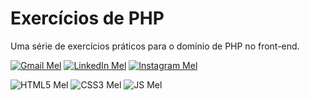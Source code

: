 # Exercícios de PHP
Uma série de exercícios práticos para o domínio de PHP no front-end.


[![Gmail Mel](https://img.shields.io/badge/Gmail-D14836?style=for-the-badge&logo=gmail&logoColor=white)](mailto:melissameira92@gmail.com)
[![LinkedIn Mel](https://img.shields.io/badge/LinkedIn-0077B5?style=for-the-badge&logo=linkedin&logoColor=white)](https://www.linkedin.com/in/melissa-perdomo/)
[![Instagram Mel](https://img.shields.io/badge/Instagram-E4405F?style=for-the-badge&logo=instagram&logoColor=white)](https://www.instagram.com/amelperdomo/)


![HTML5 Mel](https://img.shields.io/badge/HTML5-E34F26?style=for-the-badge&logo=html5&logoColor=white)
![CSS3 Mel](https://img.shields.io/badge/CSS3-1572B6?style=for-the-badge&logo=css3&logoColor=white)
![JS Mel](https://img.shields.io/badge/JavaScript-323330?style=for-the-badge&logo=javascript&logoColor=F7DF1E)
